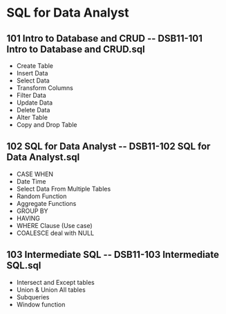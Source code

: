 # SQL for Data Analyst 
## 101 Intro to Database and CRUD -- DSB11-101 Intro to Database and CRUD.sql
- Create Table
- Insert Data
- Select Data
- Transform Columns
- Filter Data
- Update Data
- Delete Data
- Alter Table
- Copy and Drop Table

## 102 SQL for Data Analyst -- DSB11-102 SQL for Data Analyst.sql
- CASE WHEN
- Date Time
- Select Data From Multiple Tables
- Random Function
- Aggregate Functions
- GROUP BY
- HAVING
- WHERE Clause (Use case)
- COALESCE deal with NULL

## 103 Intermediate SQL -- DSB11-103 Intermediate SQL.sql
- Intersect and Except tables
- Union & Union All tables
- Subqueries
- Window function
